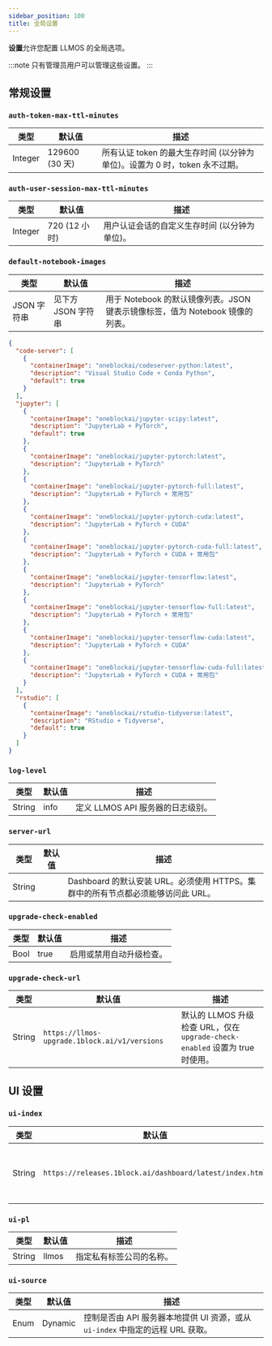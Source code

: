 ```yaml
---
sidebar_position: 100
title: 全局设置
---
```


**设置**允许您配置 LLMOS 的全局选项。

:::note
只有管理员用户可以管理这些设置。
:::

## 常规设置

### `auth-token-max-ttl-minutes`
| 类型  | 默认值          | 描述                                                                                     |
|-----|------------------|------------------------------------------------------------------------------------------|
| Integer | 129600 (30 天)   | 所有认证 token 的最大生存时间 (以分钟为单位)。设置为 0 时，token 永不过期。               |

### `auth-user-session-max-ttl-minutes`
| 类型    | 默认值        | 描述                                                     |
|---------|----------------|-----------------------------------------------------------|
| Integer    | 720 (12 小时) | 用户认证会话的自定义生存时间 (以分钟为单位)。              |

### `default-notebook-images`
| 类型        | 默认值               | 描述                                                                                                    |
|-------------|-----------------------|--------------------------------------------------------------------------------------------------------|
| JSON 字符串 | 见下方 JSON 字符串    | 用于 Notebook 的默认镜像列表。JSON 键表示镜像标签，值为 Notebook 镜像的列表。                             |

```json
{
  "code-server": [
    {
      "containerImage": "oneblockai/codeserver-python:latest",
      "description": "Visual Studio Code + Conda Python",
      "default": true
    }
  ],
  "jupyter": [
    {
      "containerImage": "oneblockai/jupyter-scipy:latest",
      "description": "JupyterLab + PyTorch",
      "default": true
    },
    {
      "containerImage": "oneblockai/jupyter-pytorch:latest",
      "description": "JupyterLab + PyTorch"
    },
    {
      "containerImage": "oneblockai/jupyter-pytorch-full:latest",
      "description": "JupyterLab + PyTorch + 常用包"
    },
    {
      "containerImage": "oneblockai/jupyter-pytorch-cuda:latest",
      "description": "JupyterLab + PyTorch + CUDA"
    },
    {
      "containerImage": "oneblockai/jupyter-pytorch-cuda-full:latest",
      "description": "JupyterLab + PyTorch + CUDA + 常用包"
    },
    {
      "containerImage": "oneblockai/jupyter-tensorflow:latest",
      "description": "JupyterLab + PyTorch"
    },
    {
      "containerImage": "oneblockai/jupyter-tensorflow-full:latest",
      "description": "JupyterLab + PyTorch + 常用包"
    },
    {
      "containerImage": "oneblockai/jupyter-tensorflow-cuda:latest",
      "description": "JupyterLab + PyTorch + CUDA"
    },
    {
      "containerImage": "oneblockai/jupyter-tensorflow-cuda-full:latest",
      "description": "JupyterLab + PyTorch + CUDA + 常用包"
    }
  ],
  "rstudio": [
    {
      "containerImage": "oneblockai/rstudio-tidyverse:latest",
      "description": "RStudio + Tidyverse",
      "default": true
    }
  ]
}
```

### `log-level`
| 类型    | 默认值 | 描述                                                    |
|---------|---------|---------------------------------------------------------|
| String  | info    | 定义 LLMOS API 服务器的日志级别。                        |

### `server-url`
| 类型   | 默认值 | 描述                                                                                         |
|--------|---------|----------------------------------------------------------------------------------------------|
| String |       | Dashboard 的默认安装 URL。必须使用 HTTPS。集群中的所有节点都必须能够访问此 URL。                 |

### `upgrade-check-enabled`
| 类型   | 默认值 | 描述                                 |
|--------|---------|--------------------------------------|
| Bool | true    | 启用或禁用自动升级检查。              |

### `upgrade-check-url`
| 类型   | 默认值                                       | 描述                                                                             |
|--------|-----------------------------------------------|----------------------------------------------------------------------------------|
| String | `https://llmos-upgrade.1block.ai/v1/versions` | 默认的 LLMOS 升级检查 URL，仅在 `upgrade-check-enabled` 设置为 true 时使用。         |

## UI 设置

### `ui-index`
| 类型   | 默认值                                                  | 描述                                      |
|--------|----------------------------------------------------------|-------------------------------------------|
| String | `https://releases.1block.ai/dashboard/latest/index.html` | LLMOS Dashboard UI 的 HTML 索引位置。      |

### `ui-pl`
| 类型   | 默认值   | 描述                                           |
|--------|----------|------------------------------------------------|
| String | llmos  | 指定私有标签公司的名称。                        |

### `ui-source`
| 类型   | 默认值    | 描述                                                                                                               |
|--------|------------|--------------------------------------------------------------------------------------------------------------------|
| Enum   | Dynamic  | 控制是否由 API 服务器本地提供 UI 资源，或从 `ui-index` 中指定的远程 URL 获取。                                         |
